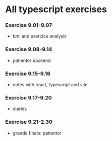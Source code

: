 # All typescript exercises

### Exercise 9.01-9.07

- bmi and exercice analysis

### Exercise 9.08-9.14

- patientor backend

### Exercise 9.15-9.16

- notes with react, typescript and vite

### Exercise 9.17-9.20

- diaries

### Exercise 9.21-2.30

- grande finale: patientor
